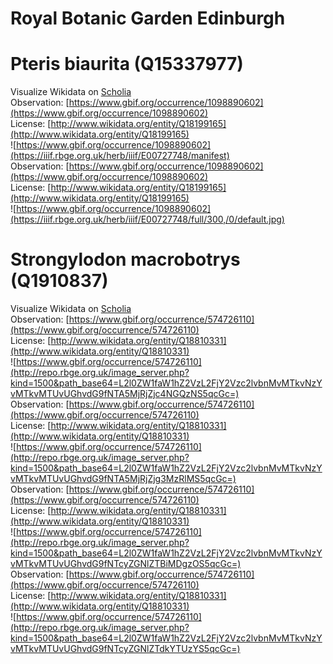 
Royal Botanic Garden Edinburgh
==============================

# Pteris biaurita (Q15337977)
  
Visualize Wikidata on [Scholia](https://scholia.toolforge.org/taxon/Q15337977)  
Observation: [https://www.gbif.org/occurrence/1098890602](https://www.gbif.org/occurrence/1098890602)  
License: [http://www.wikidata.org/entity/Q18199165](http://www.wikidata.org/entity/Q18199165)  
![https://www.gbif.org/occurrence/1098890602](https://iiif.rbge.org.uk/herb/iiif/E00727748/manifest)  
Observation: [https://www.gbif.org/occurrence/1098890602](https://www.gbif.org/occurrence/1098890602)  
License: [http://www.wikidata.org/entity/Q18199165](http://www.wikidata.org/entity/Q18199165)  
![https://www.gbif.org/occurrence/1098890602](https://iiif.rbge.org.uk/herb/iiif/E00727748/full/300,/0/default.jpg)
# Strongylodon macrobotrys (Q1910837)
  
Visualize Wikidata on [Scholia](https://scholia.toolforge.org/taxon/Q1910837)  
Observation: [https://www.gbif.org/occurrence/574726110](https://www.gbif.org/occurrence/574726110)  
License: [http://www.wikidata.org/entity/Q18810331](http://www.wikidata.org/entity/Q18810331)  
![https://www.gbif.org/occurrence/574726110](http://repo.rbge.org.uk/image_server.php?kind=1500&path_base64=L2l0ZW1faW1hZ2VzL2FjY2Vzc2lvbnMvMTkvNzYvMTkvMTUvUGhvdG9fNTA5MjRjZjc4NGQzNS5qcGc=)  
Observation: [https://www.gbif.org/occurrence/574726110](https://www.gbif.org/occurrence/574726110)  
License: [http://www.wikidata.org/entity/Q18810331](http://www.wikidata.org/entity/Q18810331)  
![https://www.gbif.org/occurrence/574726110](http://repo.rbge.org.uk/image_server.php?kind=1500&path_base64=L2l0ZW1faW1hZ2VzL2FjY2Vzc2lvbnMvMTkvNzYvMTkvMTUvUGhvdG9fNTA5MjRjZjg3MzRlMS5qcGc=)  
Observation: [https://www.gbif.org/occurrence/574726110](https://www.gbif.org/occurrence/574726110)  
License: [http://www.wikidata.org/entity/Q18810331](http://www.wikidata.org/entity/Q18810331)  
![https://www.gbif.org/occurrence/574726110](http://repo.rbge.org.uk/image_server.php?kind=1500&path_base64=L2l0ZW1faW1hZ2VzL2FjY2Vzc2lvbnMvMTkvNzYvMTkvMTUvUGhvdG9fNTcyZGNlZTBiMDgzOS5qcGc=)  
Observation: [https://www.gbif.org/occurrence/574726110](https://www.gbif.org/occurrence/574726110)  
License: [http://www.wikidata.org/entity/Q18810331](http://www.wikidata.org/entity/Q18810331)  
![https://www.gbif.org/occurrence/574726110](http://repo.rbge.org.uk/image_server.php?kind=1500&path_base64=L2l0ZW1faW1hZ2VzL2FjY2Vzc2lvbnMvMTkvNzYvMTkvMTUvUGhvdG9fNTcyZGNlZTdkYTUzYS5qcGc=)